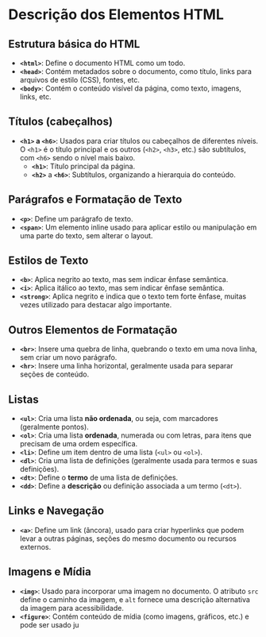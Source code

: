 # Descrição dos Elementos HTML

## Estrutura básica do HTML

- **`<html>`**: Define o documento HTML como um todo.
- **`<head>`**: Contém metadados sobre o documento, como título, links para arquivos de estilo (CSS), fontes, etc.
- **`<body>`**: Contém o conteúdo visível da página, como texto, imagens, links, etc.

## Títulos (cabeçalhos)

- **`<h1>` a `<h6>`**: Usados para criar títulos ou cabeçalhos de diferentes níveis. O `<h1>` é o título principal e os outros (`<h2>`, `<h3>`, etc.) são subtítulos, com `<h6>` sendo o nível mais baixo.
  - **`<h1>`**: Título principal da página.
  - **`<h2>`** a **`<h6>`**: Subtítulos, organizando a hierarquia do conteúdo.

## Parágrafos e Formatação de Texto

- **`<p>`**: Define um parágrafo de texto.
- **`<span>`**: Um elemento inline usado para aplicar estilo ou manipulação em uma parte do texto, sem alterar o layout.

## Estilos de Texto

- **`<b>`**: Aplica negrito ao texto, mas sem indicar ênfase semântica.
- **`<i>`**: Aplica itálico ao texto, mas sem indicar ênfase semântica.
- **`<strong>`**: Aplica negrito e indica que o texto tem forte ênfase, muitas vezes utilizado para destacar algo importante.

## Outros Elementos de Formatação

- **`<br>`**: Insere uma quebra de linha, quebrando o texto em uma nova linha, sem criar um novo parágrafo.
- **`<hr>`**: Insere uma linha horizontal, geralmente usada para separar seções de conteúdo.

## Listas

- **`<ul>`**: Cria uma lista **não ordenada**, ou seja, com marcadores (geralmente pontos).
- **`<ol>`**: Cria uma lista **ordenada**, numerada ou com letras, para itens que precisam de uma ordem específica.
- **`<li>`**: Define um item dentro de uma lista (`<ul>` ou `<ol>`).
- **`<dl>`**: Cria uma lista de definições (geralmente usada para termos e suas definições).
- **`<dt>`**: Define o **termo** de uma lista de definições.
- **`<dd>`**: Define a **descrição** ou definição associada a um termo (`<dt>`).

## Links e Navegação

- **`<a>`**: Define um link (âncora), usado para criar hyperlinks que podem levar a outras páginas, seções do mesmo documento ou recursos externos.

## Imagens e Mídia

- **`<img>`**: Usado para incorporar uma imagem no documento. O atributo `src` define o caminho da imagem, e `alt` fornece uma descrição alternativa da imagem para acessibilidade.
- **`<figure>`**: Contém conteúdo de mídia (como imagens, gráficos, etc.) e pode ser usado ju

